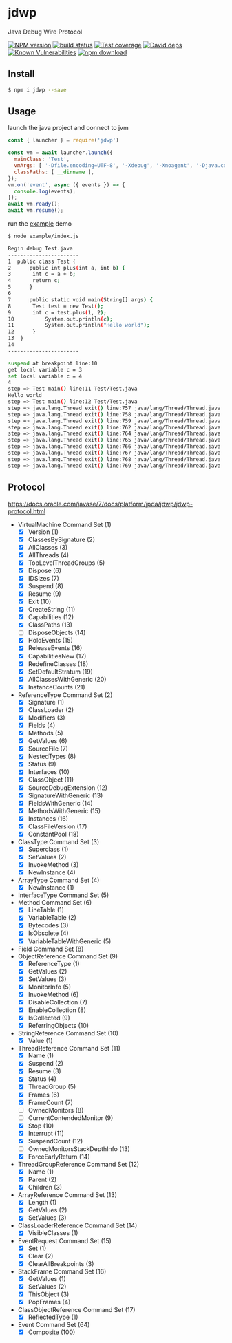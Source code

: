 # jdwp
Java Debug Wire Protocol

[![NPM version][npm-image]][npm-url]
[![build status][travis-image]][travis-url]
[![Test coverage][codecov-image]][codecov-url]
[![David deps][david-image]][david-url]
[![Known Vulnerabilities][snyk-image]][snyk-url]
[![npm download][download-image]][download-url]

[npm-image]: https://img.shields.io/npm/v/jdwp.svg?style=flat-square
[npm-url]: https://npmjs.org/package/jdwp
[travis-image]: https://img.shields.io/travis/node-modules/jdwp.svg?style=flat-square
[travis-url]: https://travis-ci.org/node-modules/jdwp
[codecov-image]: https://codecov.io/gh/node-modules/jdwp/branch/master/graph/badge.svg
[codecov-url]: https://codecov.io/gh/node-modules/jdwp
[david-image]: https://img.shields.io/david/node-modules/jdwp.svg?style=flat-square
[david-url]: https://david-dm.org/node-modules/jdwp
[snyk-image]: https://snyk.io/test/npm/jdwp/badge.svg?style=flat-square
[snyk-url]: https://snyk.io/test/npm/jdwp
[download-image]: https://img.shields.io/npm/dm/jdwp.svg?style=flat-square
[download-url]: https://npmjs.org/package/jdwp


## Install

```bash
$ npm i jdwp --save
```

## Usage

launch the java project and connect to jvm

```js
const { launcher } = require('jdwp')

const vm = await launcher.launch({
  mainClass: 'Test',
  vmArgs: [ '-Dfile.encoding=UTF-8', '-Xdebug', '-Xnoagent', '-Djava.compiler=NONE' ],
  classPaths: [ __dirname ],
});
vm.on('event', async ({ events }) => {
  console.log(events);
});
await vm.ready();
await vm.resume();
```

run the [example](./example/index.js) demo

```bash
$ node example/index.js

Begin debug Test.java
-----------------------
1  public class Test {
2      public int plus(int a, int b) {
3      	int c = a + b;
4      	return c;
5      }
6
7      public static void main(String[] args) {
8      	Test test = new Test();
9      	int c = test.plus(1, 2);
10      	System.out.println(c);
11          System.out.println("Hello world");
12      }
13  }
14
-----------------------

suspend at breakpoint line:10
get local variable c = 3
set local variable c = 4
4
step => Test main() line:11 Test/Test.java
Hello world
step => Test main() line:12 Test/Test.java
step => java.lang.Thread exit() line:757 java/lang/Thread/Thread.java
step => java.lang.Thread exit() line:758 java/lang/Thread/Thread.java
step => java.lang.Thread exit() line:759 java/lang/Thread/Thread.java
step => java.lang.Thread exit() line:762 java/lang/Thread/Thread.java
step => java.lang.Thread exit() line:764 java/lang/Thread/Thread.java
step => java.lang.Thread exit() line:765 java/lang/Thread/Thread.java
step => java.lang.Thread exit() line:766 java/lang/Thread/Thread.java
step => java.lang.Thread exit() line:767 java/lang/Thread/Thread.java
step => java.lang.Thread exit() line:768 java/lang/Thread/Thread.java
step => java.lang.Thread exit() line:769 java/lang/Thread/Thread.java
```

## Protocol

https://docs.oracle.com/javase/7/docs/platform/jpda/jdwp/jdwp-protocol.html

- VirtualMachine Command Set (1)
  - [x] Version (1)
  - [x] ClassesBySignature (2)
  - [x] AllClasses (3)
  - [x] AllThreads (4)
  - [x] TopLevelThreadGroups (5)
  - [x] Dispose (6)
  - [x] IDSizes (7)
  - [x] Suspend (8)
  - [x] Resume (9)
  - [x] Exit (10)
  - [x] CreateString (11)
  - [x] Capabilities (12)
  - [x] ClassPaths (13)
  - [ ] DisposeObjects (14)
  - [x] HoldEvents (15)
  - [x] ReleaseEvents (16)
  - [x] CapabilitiesNew (17)
  - [x] RedefineClasses (18)
  - [x] SetDefaultStratum (19)
  - [x] AllClassesWithGeneric (20)
  - [x] InstanceCounts (21)
- ReferenceType Command Set (2)
  - [x] Signature (1)
  - [x] ClassLoader (2)
  - [x] Modifiers (3)
  - [x] Fields (4)
  - [x] Methods (5)
  - [x] GetValues (6)
  - [x] SourceFile (7)
  - [x] NestedTypes (8)
  - [x] Status (9)
  - [x] Interfaces (10)
  - [x] ClassObject (11)
  - [x] SourceDebugExtension (12)
  - [x] SignatureWithGeneric (13)
  - [x] FieldsWithGeneric (14)
  - [x] MethodsWithGeneric (15)
  - [x] Instances (16)
  - [x] ClassFileVersion (17)
  - [x] ConstantPool (18)
- ClassType Command Set (3)
  - [x] Superclass (1)
  - [x] SetValues (2)
  - [x] InvokeMethod (3)
  - [x] NewInstance (4)
- ArrayType Command Set (4)
  - [x] NewInstance (1)
- InterfaceType Command Set (5)
- Method Command Set (6)
  - [x] LineTable (1)
  - [x] VariableTable (2)
  - [x] Bytecodes (3)
  - [x] IsObsolete (4)
  - [x] VariableTableWithGeneric (5)
- Field Command Set (8)
- ObjectReference Command Set (9)
  - [x] ReferenceType (1)
  - [x] GetValues (2)
  - [x] SetValues (3)
  - [x] MonitorInfo (5)
  - [x] InvokeMethod (6)
  - [x] DisableCollection (7)
  - [x] EnableCollection (8)
  - [x] IsCollected (9)
  - [x] ReferringObjects (10)
- StringReference Command Set (10)
  - [x] Value (1)
- ThreadReference Command Set (11)
  - [x] Name (1)
  - [x] Suspend (2)
  - [x] Resume (3)
  - [x] Status (4)
  - [x] ThreadGroup (5)
  - [x] Frames (6)
  - [x] FrameCount (7)
  - [ ] OwnedMonitors (8)
  - [ ] CurrentContendedMonitor (9)
  - [x] Stop (10)
  - [x] Interrupt (11)
  - [x] SuspendCount (12)
  - [ ] OwnedMonitorsStackDepthInfo (13)
  - [x] ForceEarlyReturn (14)
- ThreadGroupReference Command Set (12)
  - [x] Name (1)
  - [x] Parent (2)
  - [x] Children (3)
- ArrayReference Command Set (13)
  - [x] Length (1)
  - [x] GetValues (2)
  - [x] SetValues (3)
- ClassLoaderReference Command Set (14)
  - [x] VisibleClasses (1)
- EventRequest Command Set (15)
  - [x] Set (1)
  - [x] Clear (2)
  - [x] ClearAllBreakpoints (3)
- StackFrame Command Set (16)
  - [x] GetValues (1)
  - [x] SetValues (2)
  - [x] ThisObject (3)
  - [x] PopFrames (4)
- ClassObjectReference Command Set (17)
  - [x] ReflectedType (1)
- Event Command Set (64)
  - [x] Composite (100)
